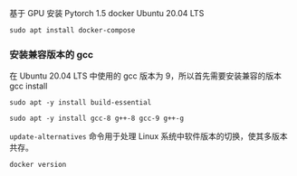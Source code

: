 基于 GPU 安装 Pytorch 1.5 docker Ubuntu 20.04 LTS
```
sudo apt install docker-compose
```

### 安装兼容版本的 gcc
在 Ubuntu 20.04 LTS 中使用的 gcc 版本为 9，所以首先需要安装兼容的版本 gcc install
```
sudo apt -y install build-essential
```
```
sudo apt -y install gcc-8 g++-8 gcc-9 g++-g
```
`update-alternatives` 命令用于处理 Linux 系统中软件版本的切换，使其多版本共存。

```
docker version
```